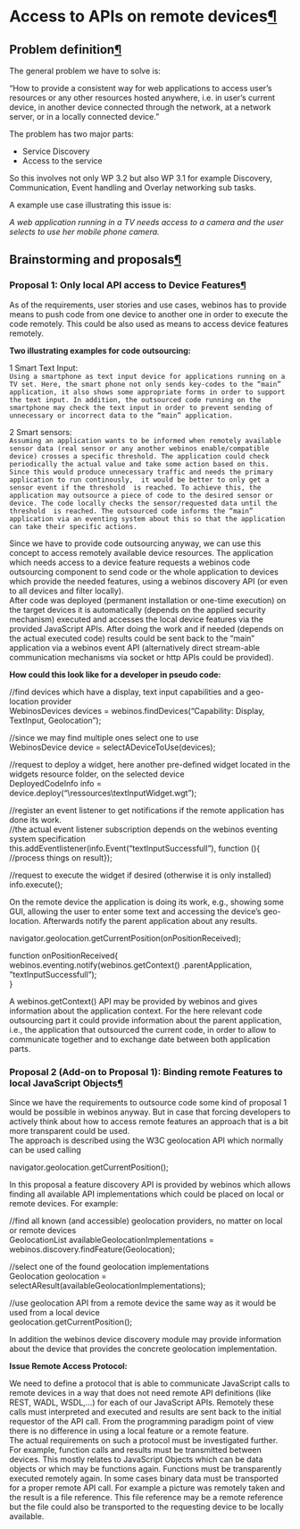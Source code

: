 Access to APIs on remote devices[¶](#Access-to-APIs-on-remote-devices)
======================================================================

Problem definition[¶](#Problem-definition)
------------------------------------------

The general problem we have to solve is:

“How to provide a consistent way for web applications to access user’s
resources or any other resources hosted anywhere, i.e. in user’s current
device, in another device connected through the network, at a network
server, or in a locally connected device.”

The problem has two major parts:

-   Service Discovery
-   Access to the service

So this involves not only WP 3.2 but also WP 3.1 for example Discovery,
Communication, Event handling and Overlay networking sub tasks.

A example use case illustrating this issue is:

*A web application running in a TV needs access to a camera and the user
selects to use her mobile phone camera.*

Brainstorming and proposals[¶](#Brainstorming-and-proposals)
------------------------------------------------------------

### Proposal 1: Only local API access to Device Features[¶](#Proposal-1-Only-local-API-access-to-Device-Features)

As of the requirements, user stories and use cases, webinos has to
provide means to push code from one device to another one in order to
execute the code remotely. This could be also used as means to access
device features remotely.

**Two illustrating examples for code outsourcing:**

1 Smart Text Input:\
`Using a smartphone as text input device for applications running on a TV set. Here, the smart phone not only sends key-codes to the “main” application, it also shows some appropriate forms in order to support the text input. In addition, the outsourced code running on the smartphone may check the text input in order to prevent sending of unnecessary or incorrect data to the “main” application.`

2 Smart sensors:\
`Assuming an application wants to be informed when remotely available sensor data (real sensor or any another webinos enable/compatible device) crosses a specific threshold. The application could check periodically the actual value and take some action based on this. Since this would produce unnecessary traffic and needs the primary application to run continously,  it would be better to only get a sensor event if the threshold  is reached. To achieve this, the application may outsource a piece of code to the desired sensor or device. The code locally checks the sensor/requested data until the threshold  is reached. The outsourced code informs the “main” application via an eventing system about this so that the application can take their specific actions.`

Since we have to provide code outsourcing anyway, we can use this
concept to access remotely available device resources. The application
which needs access to a device feature requests a webinos code
outsourcing component to send code or the whole application to devices
which provide the needed features, using a webinos discovery API (or
even to all devices and filter locally).\
After code was deployed (permanent installation or one-time execution)
on the target devices it is automatically (depends on the applied
security mechanism) executed and accesses the local device features via
the provided JavaScript APIs. After doing the work and if needed
(depends on the actual executed code) results could be sent back to the
“main” application via a webinos event API (alternatively direct
stream-able communication mechanisms via socket or http APIs could be
provided).

**How could this look like for a developer in pseudo code:**

//find devices which have a display, text input capabilities and a
geo-location provider\
WebinosDevices devices = webinos.findDevices(“Capability: Display,
TextInput, Geolocation”);

//since we may find multiple ones select one to use\
WebinosDevice device = selectADeviceToUse(devices);

//request to deploy a widget, here another pre-defined widget located in
the widgets resource folder, on the selected device\
DeployedCodeInfo info =
device.deploy(“\\ressources\\textInputWidget.wgt”);

//register an event listener to get notifications if the remote
application has done its work.\
//the actual event listener subscription depends on the webinos eventing
system specification\
this.addEventlistener(info.Event(“textInputSuccessfull”), function (){
//process things on result});

//request to execute the widget if desired (otherwise it is only
installed)\
info.execute();

On the remote device the application is doing its work, e.g., showing
some GUI, allowing the user to enter some text and accessing the
device’s geo-location. Afterwards notify the parent application about
any results.

navigator.geolocation.getCurrentPosition(onPositionReceived);

function onPositionReceived{\
 webinos.eventing.notify(webinos.getContext() .parentApplication,
”textInputSuccessfull”);\
}

A webinos.getContext() API may be provided by webinos and gives
information about the application context. For the here relevant code
outsourcing part it could provide information about the parent
application, i.e., the application that outsourced the current code, in
order to allow to communicate together and to exchange date between both
application parts.

### Proposal 2 (Add-on to Proposal 1): Binding remote Features to local JavaScript Objects[¶](#Proposal-2-Add-on-to-Proposal-1-Binding-remote-Features-to-local-JavaScript-Objects)

Since we have the requirements to outsource code some kind of proposal 1
would be possible in webinos anyway. But in case that forcing developers
to actively think about how to access remote features an approach that
is a bit more transparent could be used.\
The approach is described using the W3C geolocation API which normally
can be used calling

navigator.geolocation.getCurrentPosition();

In this proposal a feature discovery API is provided by webinos which
allows finding all available API implementations which could be placed
on local or remote devices. For example:

//find all known (and accessible) geolocation providers, no matter on
local or remote devices\
GeolocationList availableGeolocationImplementations =
webinos.discovery.findFeature(Geolocation);

//select one of the found geolocation implementations\
Geolocation geolocation =
selectAResult(availableGeolocationImplementations);

//use geolocation API from a remote device the same way as it would be
used from a local device\
geolocation.getCurrentPosition();

In addition the webinos device discovery module may provide information
about the device that provides the concrete geolocation implementation.

**Issue Remote Access Protocol:**

We need to define a protocol that is able to communicate JavaScript
calls to remote devices in a way that does not need remote API
definitions (like REST, WADL, WSDL,…) for each of our JavaScript APIs.
Remotely these calls must interpreted and executed and results are sent
back to the initial requestor of the API call. From the programming
paradigm point of view there is no difference in using a local feature
or a remote feature.\
The actual requirements on such a protocol must be investigated further.
For example, function calls and results must be transmitted between
devices. This mostly relates to JavaScript Objects which can be data
objects or which may be functions again. Functions must be transparently
executed remotely again. In some cases binary data must be transported
for a proper remote API call. For example a picture was remotely taken
and the result is a file reference. This file reference may be a remote
reference but the file could also be transported to the requesting
device to be locally available.

